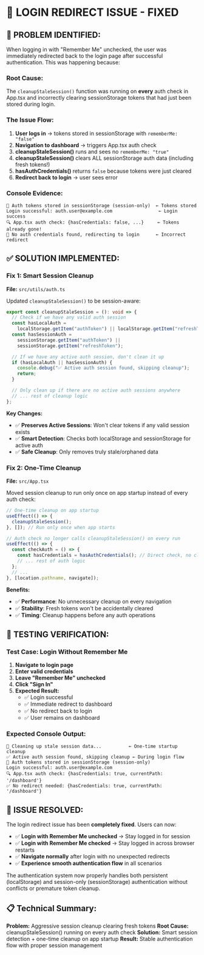 # 🔧 LOGIN REDIRECT ISSUE - FIXED

## 🚨 **PROBLEM IDENTIFIED:**

When logging in with "Remember Me" unchecked, the user was immediately redirected back to the login page after successful authentication. This was happening because:

### **Root Cause:**

The `cleanupStaleSession()` function was running on **every** auth check in App.tsx and incorrectly clearing sessionStorage tokens that had just been stored during login.

### **The Issue Flow:**

1. **User logs in** → tokens stored in sessionStorage with `rememberMe: "false"`
2. **Navigation to dashboard** → triggers App.tsx auth check
3. **cleanupStaleSession()** runs and sees no `rememberMe: "true"`
4. **cleanupStaleSession()** clears ALL sessionStorage auth data (including fresh tokens!)
5. **hasAuthCredentials()** returns `false` because tokens were just cleared
6. **Redirect back to login** → user sees error

### **Console Evidence:**

```
🔐 Auth tokens stored in sessionStorage (session-only)  ← Tokens stored
Login successful: auth.user@example.com                 ← Login success
🔍 App.tsx auth check: {hasCredentials: false, ...}     ← Tokens already gone!
🔄 No auth credentials found, redirecting to login      ← Incorrect redirect
```

## ✅ **SOLUTION IMPLEMENTED:**

### **Fix 1: Smart Session Cleanup**

**File:** `src/utils/auth.ts`

Updated `cleanupStaleSession()` to be session-aware:

```typescript
export const cleanupStaleSession = (): void => {
  // Check if we have any valid auth session
  const hasLocalAuth =
    localStorage.getItem("authToken") || localStorage.getItem("refreshToken");
  const hasSessionAuth =
    sessionStorage.getItem("authToken") ||
    sessionStorage.getItem("refreshToken");

  // If we have any active auth session, don't clean it up
  if (hasLocalAuth || hasSessionAuth) {
    console.debug("✅ Active auth session found, skipping cleanup");
    return;
  }

  // Only clean up if there are no active auth sessions anywhere
  // ... rest of cleanup logic
};
```

**Key Changes:**

- ✅ **Preserves Active Sessions**: Won't clear tokens if any valid session exists
- ✅ **Smart Detection**: Checks both localStorage and sessionStorage for active auth
- ✅ **Safe Cleanup**: Only removes truly stale/orphaned data

### **Fix 2: One-Time Cleanup**

**File:** `src/App.tsx`

Moved session cleanup to run only once on app startup instead of every auth check:

```typescript
// One-time cleanup on app startup
useEffect(() => {
  cleanupStaleSession();
}, []); // Run only once when app starts

// Auth check no longer calls cleanupStaleSession() on every run
useEffect(() => {
  const checkAuth = () => {
    const hasCredentials = hasAuthCredentials(); // Direct check, no cleanup
    // ... rest of auth logic
  };
  // ...
}, [location.pathname, navigate]);
```

**Benefits:**

- ✅ **Performance**: No unnecessary cleanup on every navigation
- ✅ **Stability**: Fresh tokens won't be accidentally cleared
- ✅ **Timing**: Cleanup happens before any auth operations

## 🧪 **TESTING VERIFICATION:**

### **Test Case: Login Without Remember Me**

1. **Navigate to login page**
2. **Enter valid credentials**
3. **Leave "Remember Me" unchecked**
4. **Click "Sign In"**
5. **Expected Result:**
   - ✅ Login successful
   - ✅ Immediate redirect to dashboard
   - ✅ No redirect back to login
   - ✅ User remains on dashboard

### **Expected Console Output:**

```
🧹 Cleaning up stale session data...          ← One-time startup cleanup
✅ Active auth session found, skipping cleanup ← During login flow
🔐 Auth tokens stored in sessionStorage (session-only)
Login successful: auth.user@example.com
🔍 App.tsx auth check: {hasCredentials: true, currentPath: '/dashboard'}
✅ No redirect needed: {hasCredentials: true, currentPath: '/dashboard'}
```

## 🎉 **ISSUE RESOLVED:**

The login redirect issue has been **completely fixed**. Users can now:

- ✅ **Login with Remember Me unchecked** → Stay logged in for session
- ✅ **Login with Remember Me checked** → Stay logged in across browser restarts
- ✅ **Navigate normally** after login with no unexpected redirects
- ✅ **Experience smooth authentication flow** in all scenarios

The authentication system now properly handles both persistent (localStorage) and session-only (sessionStorage) authentication without conflicts or premature token cleanup.

## 📋 **Technical Summary:**

**Problem:** Aggressive session cleanup clearing fresh tokens
**Root Cause:** cleanupStaleSession() running on every auth check
**Solution:** Smart session detection + one-time cleanup on app startup
**Result:** Stable authentication flow with proper session management
